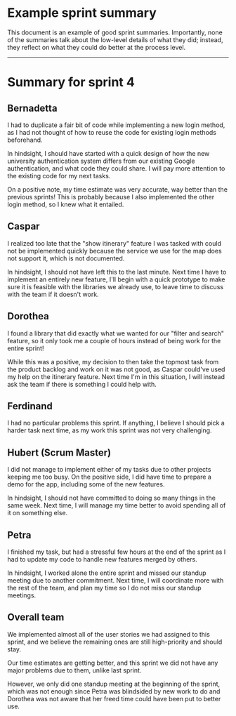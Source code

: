 # Example sprint summary

This document is an example of good sprint summaries.
Importantly, none of the summaries talk about the low-level details of what they did; instead, they reflect on what they could do better at the process level.

---

# Summary for sprint 4

## Bernadetta

I had to duplicate a fair bit of code while implementing a new login method, as I had not thought of how to reuse the code for existing login methods beforehand.

In hindsight, I should have started with a quick design of how the new university authentication system differs from our existing Google authentication, and what code they could share.
I will pay more attention to the existing code for my next tasks.

On a positive note, my time estimate was very accurate, way better than the previous sprints! This is probably because I also implemented the other login method, so I knew what it entailed.


## Caspar

I realized too late that the "show itinerary" feature I was tasked with could not be implemented quickly because the service we use for the map does not support it, which is not documented.

In hindsight, I should not have left this to the last minute.
Next time I have to implement an entirely new feature, I'll begin with a quick prototype to make sure it is feasible with the libraries we already use,
to leave time to discuss with the team if it doesn't work.


## Dorothea

I found a library that did exactly what we wanted for our "filter and search" feature, so it only took me a couple of hours instead of being work for the entire sprint!

While this was a positive, my decision to then take the topmost task from the product backlog and work on it was not good, as Caspar could've used my help on the itinerary feature.
Next time I'm in this situation, I will instead ask the team if there is something I could help with.


## Ferdinand

I had no particular problems this sprint.
If anything, I believe I should pick a harder task next time, as my work this sprint was not very challenging.


## Hubert (Scrum Master)

I did not manage to implement either of my tasks due to other projects keeping me too busy.
On the positive side, I did have time to prepare a demo for the app, including some of the new features.

In hindsight, I should not have committed to doing so many things in the same week.
Next time, I will manage my time better to avoid spending all of it on something else.


## Petra

I finished my task, but had a stressful few hours at the end of the sprint as I had to update my code to handle new features merged by others.

In hindsight, I worked alone the entire sprint and missed our standup meeting due to another commitment.
Next time, I will coordinate more with the rest of the team, and plan my time so I do not miss our standup meetings.


## Overall team

We implemented almost all of the user stories we had assigned to this sprint, and we believe the remaining ones are still high-priority and should stay.

Our time estimates are getting better, and this sprint we did not have any major problems due to them, unlike last sprint.

However, we only did one standup meeting at the beginning of the sprint, which was not enough since Petra was blindsided by new work to do
and Dorothea was not aware that her freed time could have been put to better use.
